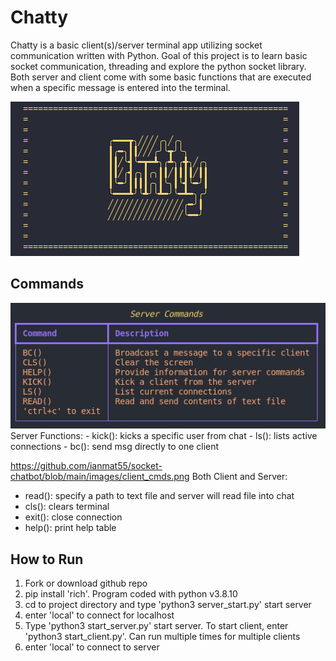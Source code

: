 # Chatty
Chatty is a basic client(s)/server terminal app utilizing socket communication written with Python. Goal of this project is to learn basic socket communication, threading and explore the python socket library. Both server and client come with some basic functions that are executed when a specific message is entered into the terminal.

<img src='https://github.com/ianmat55/socket-chatbot/blob/main/images/chatty.png'>

## Commands 
<img src='https://github.com/ianmat55/socket-chatbot/blob/main/images/server_cmds.png'>
Server Functions:
- kick(): kicks a specific user from chat
- ls(): lists active connections
- bc(): send msg directly to one client

https://github.com/ianmat55/socket-chatbot/blob/main/images/client_cmds.png
Both Client and Server:
- read(): specify a path to text file and server will read file into chat
- cls(): clears terminal
- exit(): close connection
- help(): print help table

## How to Run
1. Fork or download github repo
2. pip install 'rich'. Program coded with python v3.8.10
3. cd to project directory and type 'python3 server_start.py' start server
4. enter 'local' to connect for localhost
5. Type 'python3 start_server.py' start server. To start client, enter 'python3 start_client.py'. Can run multiple times for multiple clients
6. enter 'local' to connect to server


